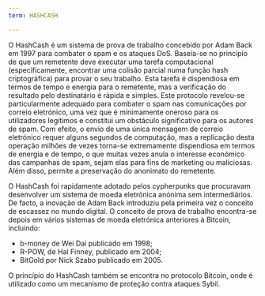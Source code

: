```yaml
---
term: HASHCASH

---
```

O HashCash é um sistema de prova de trabalho concebido por Adam Back em 1997 para combater o spam e os ataques DoS. Baseia-se no princípio de que um remetente deve executar uma tarefa computacional (especificamente, encontrar uma colisão parcial numa função hash criptográfica) para provar o seu trabalho. Esta tarefa é dispendiosa em termos de tempo e energia para o remetente, mas a verificação do resultado pelo destinatário é rápida e simples. Este protocolo revelou-se particularmente adequado para combater o spam nas comunicações por correio eletrónico, uma vez que é minimamente oneroso para os utilizadores legítimos e constitui um obstáculo significativo para os autores de spam. Com efeito, o envio de uma única mensagem de correio eletrónico requer alguns segundos de computação, mas a replicação desta operação milhões de vezes torna-se extremamente dispendiosa em termos de energia e de tempo, o que muitas vezes anula o interesse económico das campanhas de spam, sejam elas para fins de marketing ou maliciosas. Além disso, permite a preservação do anonimato do remetente.

O HashCash foi rapidamente adotado pelos cypherpunks que procuravam desenvolver um sistema de moeda eletrónica anónima sem intermediários. De facto, a inovação de Adam Back introduziu pela primeira vez o conceito de escassez no mundo digital. O conceito de prova de trabalho encontra-se depois em vários sistemas de moeda eletrónica anteriores à Bitcoin, incluindo:


- b-money de Wei Dai publicado em 1998;
- R-POW, de Hal Finney, publicado em 2004;
- BitGold por Nick Szabo publicado em 2005.

O princípio do HashCash também se encontra no protocolo Bitcoin, onde é utilizado como um mecanismo de proteção contra ataques Sybil.